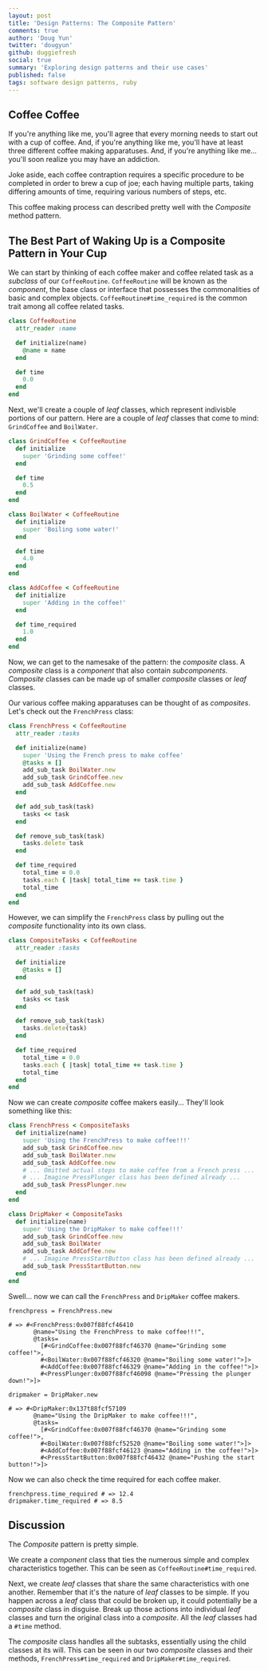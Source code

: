 ```yaml
---
layout: post
title: 'Design Patterns: The Composite Pattern'
comments: true
author: 'Doug Yun'
twitter: 'dougyun'
github: duggiefresh
social: true
summary: 'Exploring design patterns and their use cases'
published: false
tags: software design patterns, ruby
---
```


## Coffee Coffee

If you're anything like me, you'll agree that every morning needs to start
out with a cup of coffee. And, if you're anything like me, you'll have
at least three different coffee making apparatuses. And, if you're
anything like me... you'll soon realize you may have an addiction.

Joke aside, each coffee contraption requires a specific procedure
to be completed in order to brew a cup of joe; each having multiple parts,
taking differing amounts of time, requiring various numbers of steps, etc.

This coffee making process can described pretty well with the *Composite* method
pattern.

## The Best Part of Waking Up is a Composite Pattern in Your Cup

We can start by thinking of each coffee maker and coffee related task as a *subclass* of
our `CoffeeRoutine`. `CoffeeRoutine` will be known as the *component*, the base
class or interface that possesses the commonalities of basic and complex
objects. `CoffeeRoutine#time_required` is the common trait among all
coffee related tasks.

```ruby
class CoffeeRoutine
  attr_reader :name

  def initialize(name)
    @name = name
  end

  def time
    0.0
  end
end
```

Next, we'll create a couple of *leaf* classes, which represent
indivisble portions of our pattern. Here are a couple of *leaf* classes
that come to mind: `GrindCoffee` and `BoilWater`.

```ruby
class GrindCoffee < CoffeeRoutine
  def initialize
    super 'Grinding some coffee!'
  end

  def time
    0.5
  end
end

class BoilWater < CoffeeRoutine
  def initialize
    super 'Boiling some water!'
  end

  def time
    4.0
  end
end

class AddCoffee < CoffeeRoutine
  def initialize
    super 'Adding in the coffee!'
  end

  def time_required
    1.0
  end
end
```

Now, we can get to the namesake of the pattern: the *composite* class. A
*composite* class is a *component* that also contain
*subcomponents*. *Composite* classes can be made up of smaller
*composite* classes or *leaf* classes.

Our various coffee making apparatuses can be thought of as *composites*.
Let's check out the `FrenchPress` class:

```ruby
class FrenchPress < CoffeeRoutine
  attr_reader :tasks

  def initialize(name)
    super 'Using the French press to make coffee'
    @tasks = []
    add_sub_task BoilWater.new
    add_sub_task GrindCoffee.new
    add_sub_task AddCoffee.new
  end

  def add_sub_task(task)
    tasks << task
  end

  def remove_sub_task(task)
    tasks.delete task
  end

  def time_required
    total_time = 0.0
    tasks.each { |task| total_time += task.time }
    total_time
  end
end
```

However, we can simplify the `FrenchPress` class by pulling out the
*composite* functionality into its own class.

```ruby
class CompositeTasks < CoffeeRoutine
  attr_reader :tasks

  def initialize
    @tasks = []
  end

  def add_sub_task(task)
    tasks << task
  end

  def remove_sub_task(task)
    tasks.delete(task)
  end

  def time_required
    total_time = 0.0
    tasks.each { |task| total_time += task.time }
    total_time
  end
end
```

Now we can create *composite* coffee makers easily... They'll look
something like this:

```ruby
class FrenchPress < CompositeTasks
  def initialize(name)
    super 'Using the FrenchPress to make coffee!!!'
    add_sub_task GrindCoffee.new
    add_sub_task BoilWater.new
    add_sub_task AddCoffee.new
    # ... Omitted actual steps to make coffee from a French press ...
    # ... Imagine PressPlunger class has been defined already ...
    add_sub_task PressPlunger.new
  end
end

class DripMaker < CompositeTasks
  def initialize(name)
    super 'Using the DripMaker to make coffee!!!'
    add_sub_task GrindCoffee.new
    add_sub_task BoilWater
    add_sub_task AddCoffee.new
    # ... Imagine PressStartButton class has been defined already ...
    add_sub_task PressStartButton.new
  end
end
```

Swell... now we can call the `FrenchPress` and `DripMaker` coffee makers.

```
frenchpress = FrenchPress.new

# => #<FrenchPress:0x007f88fcf46410
       @name="Using the FrenchPress to make coffee!!!",
       @tasks=
         [#<GrindCoffee:0x007f88fcf46370 @name="Grinding some coffee!">,
         #<BoilWater:0x007f88fcf46320 @name="Boiling some water!">]>
         #<AddCoffee:0x007f88fcf46329 @name="Adding in the coffee!">]>
         #<PressPlunger:0x007f88fcf46098 @name="Pressing the plunger down!">]>

dripmaker = DripMaker.new

# => #<DripMaker:0x137t88fcf57109
       @name="Using the DripMaker to make coffee!!!",
       @tasks=
         [#<GrindCoffee:0x007f88fcf46370 @name="Grinding some coffee!">,
         #<BoilWater:0x007f88fcf52520 @name="Boiling some water!">]>
         #<AddCoffee:0x007f88fcf46123 @name="Adding in the coffee!">]>
         #<PressStartButton:0x007f88fcf46432 @name="Pushing the start button!">]>
```

Now we can also check the time required for each coffee maker.

```
frenchpress.time_required # => 12.4
dripmaker.time_required # => 8.5
```

## Discussion

The *Composite* pattern is pretty simple.

We create a *component* class that ties the numerous simple and
complex characteristics together. This can be seen as
`CoffeeRoutine#time_required`.

Next, we create *leaf* classes
that share the same characteristics with one another. Remember that it's the nature
of *leaf* classes to be simple. If you happen across a *leaf* class that
could be broken up, it could potentially be a *composite* class in disguise.
Break up those actions into individual *leaf* classes and turn the original class
into a *composite*. All the *leaf* classes had a `#time` method.

The *composite* class handles all the subtasks, essentially using the child classes
at its will. This can be seen in our two *composite* classes and their methods,
`FrenchPress#time_required` and `DripMaker#time_required`.

